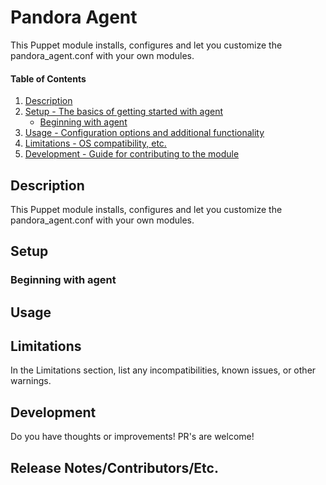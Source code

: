 
# Pandora Agent

This Puppet module installs, configures and let you customize the pandora_agent.conf with your own modules.

#### Table of Contents

1. [Description](#description)
2. [Setup - The basics of getting started with agent](#setup)
    * [Beginning with agent](#beginning-with-agent)
3. [Usage - Configuration options and additional functionality](#usage)
4. [Limitations - OS compatibility, etc.](#limitations)
5. [Development - Guide for contributing to the module](#development)

## Description

This Puppet module installs, configures and let you customize the pandora_agent.conf with your own modules.

## Setup

### Beginning with agent

## Usage

## Limitations

In the Limitations section, list any incompatibilities, known issues, or other warnings.

## Development

Do you have thoughts or improvements! PR's are welcome!

## Release Notes/Contributors/Etc.

